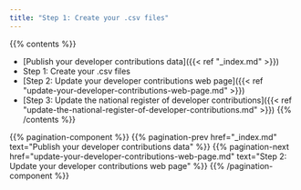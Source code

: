 ```yaml
---
title: "Step 1: Create your .csv files"
---
```


{{% contents %}}
- [Publish your developer contributions data]({{< ref "_index.md" >}})
- Step 1: Create your .csv files
- [Step 2: Update your developer contributions web page]({{< ref "update-your-developer-contributions-web-page.md" >}})
- [Step 3: Update the national register of developer contributions]({{< ref "update-the-national-register-of-developer-contributions.md" >}})
{{% /contents %}}

{{% pagination-component %}}
{{% pagination-prev href="_index.md" text="Publish your developer contributions data" %}}
{{% pagination-next href="update-your-developer-contributions-web-page.md" text="Step 2: Update your developer contributions web page" %}}
{{% /pagination-component %}}